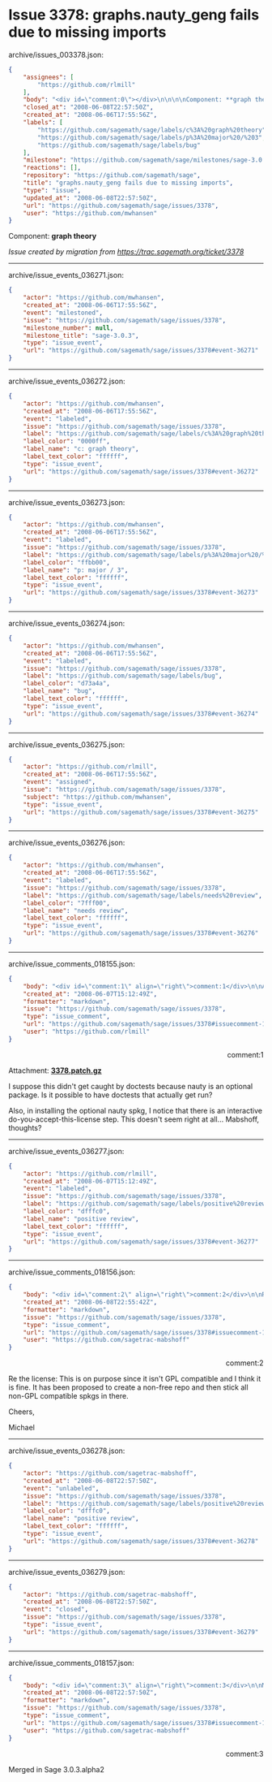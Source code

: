 # Issue 3378: graphs.nauty_geng fails due to missing imports

archive/issues_003378.json:
```json
{
    "assignees": [
        "https://github.com/rlmill"
    ],
    "body": "<div id=\"comment:0\"></div>\n\n\n\nComponent: **graph theory**\n\n_Issue created by migration from https://trac.sagemath.org/ticket/3378_\n\n",
    "closed_at": "2008-06-08T22:57:50Z",
    "created_at": "2008-06-06T17:55:56Z",
    "labels": [
        "https://github.com/sagemath/sage/labels/c%3A%20graph%20theory",
        "https://github.com/sagemath/sage/labels/p%3A%20major%20/%203",
        "https://github.com/sagemath/sage/labels/bug"
    ],
    "milestone": "https://github.com/sagemath/sage/milestones/sage-3.0.3",
    "reactions": [],
    "repository": "https://github.com/sagemath/sage",
    "title": "graphs.nauty_geng fails due to missing imports",
    "type": "issue",
    "updated_at": "2008-06-08T22:57:50Z",
    "url": "https://github.com/sagemath/sage/issues/3378",
    "user": "https://github.com/mwhansen"
}
```
<div id="comment:0"></div>



Component: **graph theory**

_Issue created by migration from https://trac.sagemath.org/ticket/3378_





---

archive/issue_events_036271.json:
```json
{
    "actor": "https://github.com/mwhansen",
    "created_at": "2008-06-06T17:55:56Z",
    "event": "milestoned",
    "issue": "https://github.com/sagemath/sage/issues/3378",
    "milestone_number": null,
    "milestone_title": "sage-3.0.3",
    "type": "issue_event",
    "url": "https://github.com/sagemath/sage/issues/3378#event-36271"
}
```



---

archive/issue_events_036272.json:
```json
{
    "actor": "https://github.com/mwhansen",
    "created_at": "2008-06-06T17:55:56Z",
    "event": "labeled",
    "issue": "https://github.com/sagemath/sage/issues/3378",
    "label": "https://github.com/sagemath/sage/labels/c%3A%20graph%20theory",
    "label_color": "0000ff",
    "label_name": "c: graph theory",
    "label_text_color": "ffffff",
    "type": "issue_event",
    "url": "https://github.com/sagemath/sage/issues/3378#event-36272"
}
```



---

archive/issue_events_036273.json:
```json
{
    "actor": "https://github.com/mwhansen",
    "created_at": "2008-06-06T17:55:56Z",
    "event": "labeled",
    "issue": "https://github.com/sagemath/sage/issues/3378",
    "label": "https://github.com/sagemath/sage/labels/p%3A%20major%20/%203",
    "label_color": "ffbb00",
    "label_name": "p: major / 3",
    "label_text_color": "ffffff",
    "type": "issue_event",
    "url": "https://github.com/sagemath/sage/issues/3378#event-36273"
}
```



---

archive/issue_events_036274.json:
```json
{
    "actor": "https://github.com/mwhansen",
    "created_at": "2008-06-06T17:55:56Z",
    "event": "labeled",
    "issue": "https://github.com/sagemath/sage/issues/3378",
    "label": "https://github.com/sagemath/sage/labels/bug",
    "label_color": "d73a4a",
    "label_name": "bug",
    "label_text_color": "ffffff",
    "type": "issue_event",
    "url": "https://github.com/sagemath/sage/issues/3378#event-36274"
}
```



---

archive/issue_events_036275.json:
```json
{
    "actor": "https://github.com/rlmill",
    "created_at": "2008-06-06T17:55:56Z",
    "event": "assigned",
    "issue": "https://github.com/sagemath/sage/issues/3378",
    "subject": "https://github.com/mwhansen",
    "type": "issue_event",
    "url": "https://github.com/sagemath/sage/issues/3378#event-36275"
}
```



---

archive/issue_events_036276.json:
```json
{
    "actor": "https://github.com/mwhansen",
    "created_at": "2008-06-06T17:55:56Z",
    "event": "labeled",
    "issue": "https://github.com/sagemath/sage/issues/3378",
    "label": "https://github.com/sagemath/sage/labels/needs%20review",
    "label_color": "7fff00",
    "label_name": "needs review",
    "label_text_color": "ffffff",
    "type": "issue_event",
    "url": "https://github.com/sagemath/sage/issues/3378#event-36276"
}
```



---

archive/issue_comments_018155.json:
```json
{
    "body": "<div id=\"comment:1\" align=\"right\">comment:1</div>\n\nAttachment: **[3378.patch.gz](https://github.com/sagemath/sage/files/ticket3378/3378.patch.gz)**\n\nI suppose this didn't get caught by doctests because nauty is an optional package. Is it possible to have doctests that actually get run?\n\nAlso, in installing the optional nauty spkg, I notice that there is an interactive do-you-accept-this-license step. This doesn't seem right at all... Mabshoff, thoughts?",
    "created_at": "2008-06-07T15:12:49Z",
    "formatter": "markdown",
    "issue": "https://github.com/sagemath/sage/issues/3378",
    "type": "issue_comment",
    "url": "https://github.com/sagemath/sage/issues/3378#issuecomment-18155",
    "user": "https://github.com/rlmill"
}
```

<div id="comment:1" align="right">comment:1</div>

Attachment: **[3378.patch.gz](https://github.com/sagemath/sage/files/ticket3378/3378.patch.gz)**

I suppose this didn't get caught by doctests because nauty is an optional package. Is it possible to have doctests that actually get run?

Also, in installing the optional nauty spkg, I notice that there is an interactive do-you-accept-this-license step. This doesn't seem right at all... Mabshoff, thoughts?



---

archive/issue_events_036277.json:
```json
{
    "actor": "https://github.com/rlmill",
    "created_at": "2008-06-07T15:12:49Z",
    "event": "labeled",
    "issue": "https://github.com/sagemath/sage/issues/3378",
    "label": "https://github.com/sagemath/sage/labels/positive%20review",
    "label_color": "dfffc0",
    "label_name": "positive review",
    "label_text_color": "ffffff",
    "type": "issue_event",
    "url": "https://github.com/sagemath/sage/issues/3378#event-36277"
}
```



---

archive/issue_comments_018156.json:
```json
{
    "body": "<div id=\"comment:2\" align=\"right\">comment:2</div>\n\nRe the license: This is on purpose since it isn't GPL compatible and I think it is fine. It has been proposed to create a non-free repo and then stick all non-GPL compatible spkgs in there.\n\nCheers,\n\nMichael",
    "created_at": "2008-06-08T22:55:42Z",
    "formatter": "markdown",
    "issue": "https://github.com/sagemath/sage/issues/3378",
    "type": "issue_comment",
    "url": "https://github.com/sagemath/sage/issues/3378#issuecomment-18156",
    "user": "https://github.com/sagetrac-mabshoff"
}
```

<div id="comment:2" align="right">comment:2</div>

Re the license: This is on purpose since it isn't GPL compatible and I think it is fine. It has been proposed to create a non-free repo and then stick all non-GPL compatible spkgs in there.

Cheers,

Michael



---

archive/issue_events_036278.json:
```json
{
    "actor": "https://github.com/sagetrac-mabshoff",
    "created_at": "2008-06-08T22:57:50Z",
    "event": "unlabeled",
    "issue": "https://github.com/sagemath/sage/issues/3378",
    "label": "https://github.com/sagemath/sage/labels/positive%20review",
    "label_color": "dfffc0",
    "label_name": "positive review",
    "label_text_color": "ffffff",
    "type": "issue_event",
    "url": "https://github.com/sagemath/sage/issues/3378#event-36278"
}
```



---

archive/issue_events_036279.json:
```json
{
    "actor": "https://github.com/sagetrac-mabshoff",
    "created_at": "2008-06-08T22:57:50Z",
    "event": "closed",
    "issue": "https://github.com/sagemath/sage/issues/3378",
    "type": "issue_event",
    "url": "https://github.com/sagemath/sage/issues/3378#event-36279"
}
```



---

archive/issue_comments_018157.json:
```json
{
    "body": "<div id=\"comment:3\" align=\"right\">comment:3</div>\n\nMerged in Sage 3.0.3.alpha2",
    "created_at": "2008-06-08T22:57:50Z",
    "formatter": "markdown",
    "issue": "https://github.com/sagemath/sage/issues/3378",
    "type": "issue_comment",
    "url": "https://github.com/sagemath/sage/issues/3378#issuecomment-18157",
    "user": "https://github.com/sagetrac-mabshoff"
}
```

<div id="comment:3" align="right">comment:3</div>

Merged in Sage 3.0.3.alpha2
